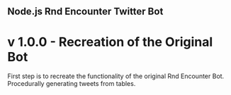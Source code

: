 ## Node.js Rnd Encounter Twitter Bot

# v 1.0.0 - Recreation of the Original Bot
First step is to recreate the functionality of the original Rnd Encounter Bot.
Procedurally generating tweets from tables.